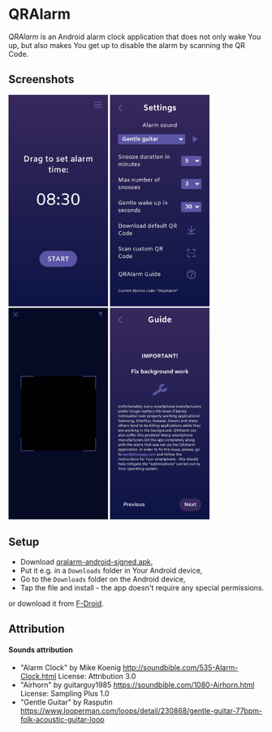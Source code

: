 
# QRAlarm

*QRAlarm* is an Android alarm clock application that does not only wake You up, but also makes You get up to disable the alarm by scanning the QR Code.

## Screenshots
<p>
	<img src="./fastlane/metadata/android/en-US/images/phoneScreenshots/HomeScreen.jpg" width="196" height="416"/>
	<img src="./fastlane/metadata/android/en-US/images/phoneScreenshots/SettingsScreen.jpg" width="196" height="416"/>
	<img src="./fastlane/metadata/android/en-US/images/phoneScreenshots/ScannerScreen.jpg" width="196" height="416"/>
	<img src="./fastlane/metadata/android/en-US/images/phoneScreenshots/GuideScreen.jpg" width="196" height="416"/>
</p>

## Setup
* Download [qralarm-android-signed.apk](https://github.com/sweakpl/qralarm-android/releases),
* Put it e.g. in a `Downloads` folder in Your Android device,
* Go to the `Downloads` folder on the Android device,
* Tap the file and install - the app doesn't require any special permissions.

or download it from [F-Droid](https://f-droid.org/packages/com.sweak.qralarm/).

## Attribution

#### Sounds attribution
* "Alarm Clock" by Mike Koenig http://soundbible.com/535-Alarm-Clock.html License: Attribution 3.0
* "Airhorn" by guitarguy1985 https://soundbible.com/1080-Airhorn.html License: Sampling Plus 1.0
* "Gentle Guitar" by Rasputin https://www.looperman.com/loops/detail/230868/gentle-guitar-77bpm-folk-acoustic-guitar-loop
